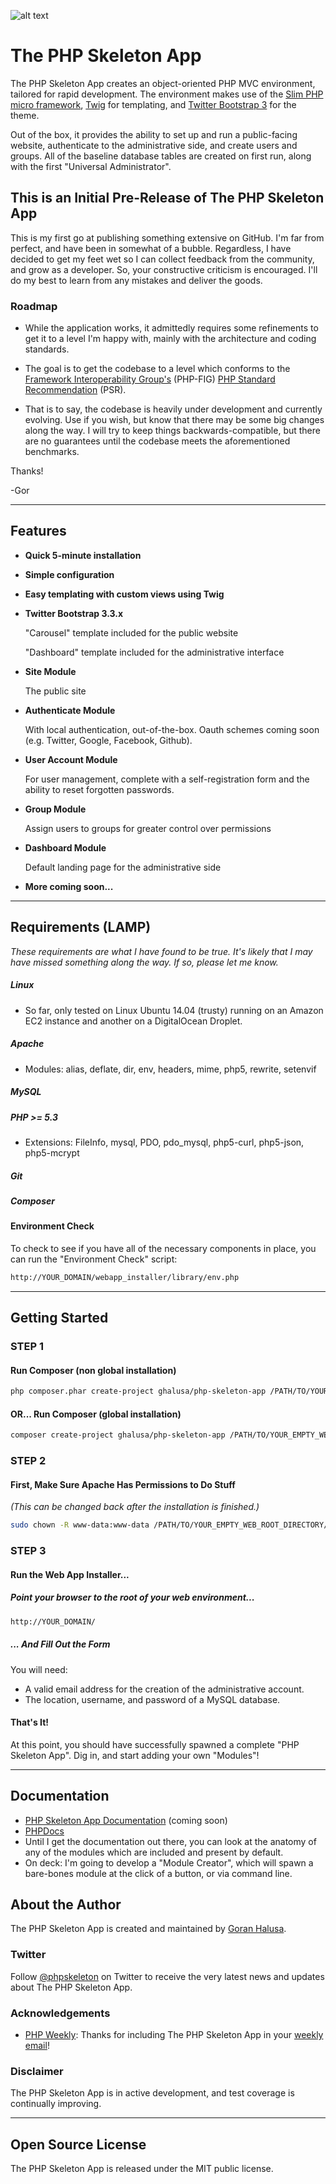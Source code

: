 ![alt text](http://halusanation.com/wp-content/uploads/2014/12/php_skeleton_app.jpg "The PHP Skeleton App Header Image")

# The PHP Skeleton App

The PHP Skeleton App creates an object-oriented PHP MVC environment, tailored for rapid development. The environment makes use of the [Slim PHP micro framework](http://slimframework.com/), [Twig](http://twig.sensiolabs.org/) for templating, and [Twitter Bootstrap 3](http://getbootstrap.com/) for the theme.

Out of the box, it provides the ability to set up and run a public-facing website, authenticate to the administrative side, and create users and groups. All of the baseline database tables are created on first run, along with the first "Universal Administrator".

## This is an Initial Pre-Release of The PHP Skeleton App ##

This is my first go at publishing something extensive on GitHub. I'm far from perfect, and have been in somewhat of a bubble. Regardless, I have decided to get my feet wet so I can collect feedback from the community, and grow as a developer. So, your constructive criticism is encouraged. I'll do my best to learn from any mistakes and deliver the goods.

### Roadmap ###

* While the application works, it admittedly requires some refinements to get it to a level I'm happy with, mainly with the architecture and coding standards.

* The goal is to get the codebase to a level which conforms to the [Framework Interoperability Group's](http://www.php-fig.org/) (PHP-FIG) [PHP Standard Recommendation](http://www.php-fig.org/faq/#what-does-psr-stand-for) (PSR).

* That is to say, the codebase is heavily under development and currently evolving. Use if you wish, but know that there may be some big changes along the way. I will try to keep things backwards-compatible, but there are no guarantees until the codebase meets the aforementioned benchmarks.

Thanks!

-Gor

* * *

## Features

* **Quick 5-minute installation**

* **Simple configuration**

* **Easy templating with custom views using Twig**

* **Twitter Bootstrap 3.3.x**

    "Carousel" template included for the public website

    "Dashboard" template included for the administrative interface

* **Site Module**

    The public site

* **Authenticate Module**

    With local authentication, out-of-the-box. Oauth schemes coming soon (e.g. Twitter, Google, Facebook, Github).

* **User Account Module**

    For user management, complete with a self-registration form and the ability to reset forgotten passwords.

* **Group Module**

    Assign users to groups for greater control over permissions

* **Dashboard Module**

    Default landing page for the administrative side

* **More coming soon...**

* * *

## Requirements (LAMP)

*These requirements are what I have found to be true. It's likely that I may have missed something along the way. If so, please let me know.*

##### Linux
* So far, only tested on Linux Ubuntu 14.04 (trusty) running on an Amazon EC2 instance and another on a DigitalOcean Droplet.

##### Apache
* Modules: alias, deflate, dir, env, headers, mime, php5, rewrite, setenvif

##### MySQL

##### PHP >= 5.3
* Extensions: FileInfo, mysql, PDO, pdo_mysql, php5-curl, php5-json, php5-mcrypt

##### Git

##### Composer

#### Environment Check

To check to see if you have all of the necessary components in place, you can run the "Environment Check" script:

```bash
http://YOUR_DOMAIN/webapp_installer/library/env.php
```

* * *

## Getting Started

### STEP 1

#### Run Composer (non global installation)

```bash
php composer.phar create-project ghalusa/php-skeleton-app /PATH/TO/YOUR_EMPTY_WEB_ROOT_DIRECTORY/ dev-master
```

#### OR... Run Composer (global installation)

```bash
composer create-project ghalusa/php-skeleton-app /PATH/TO/YOUR_EMPTY_WEB_ROOT_DIRECTORY/ dev-master
```

### STEP 2

#### First, Make Sure Apache Has Permissions to Do Stuff
*(This can be changed back after the installation is finished.)*

```bash
sudo chown -R www-data:www-data /PATH/TO/YOUR_EMPTY_WEB_ROOT_DIRECTORY/
```

### STEP 3

#### Run the Web App Installer...

##### Point your browser to the root of your web environment...

```bash
http://YOUR_DOMAIN/
```

##### ... And Fill Out the Form

You will need:

* A valid email address for the creation of the administrative account.
* The location, username, and password of a MySQL database.

#### That's It!

At this point, you should have successfully spawned a complete "PHP Skeleton App". Dig in, and start adding your own "Modules"!

* * *

## Documentation

* [PHP Skeleton App Documentation](http://phpskeleton.com/) (coming soon)
* [PHPDocs](http://phpskeleton.com/docs/)
* Until I get the documentation out there, you can look at the anatomy of any of the modules which are included and present by default.
* On deck: I'm going to develop a "Module Creator", which will spawn a bare-bones module at the click of a button, or via command line.

## About the Author

The PHP Skeleton App is created and maintained by [Goran Halusa](http://halusanation.com/).

### Twitter

Follow [@phpskeleton](http://www.twitter.com/phpskeleton) on Twitter to receive the very latest news and updates about The PHP Skeleton App.

### Acknowledgements

* [PHP Weekly](http://phpweekly.com/): Thanks for including The PHP Skeleton App in your [weekly email](http://www.phpweekly.com/archive/2015-01-01.html)!

### Disclaimer

The PHP Skeleton App is in active development, and test coverage is continually improving.

* * *

## Open Source License

The PHP Skeleton App is released under the MIT public license.
